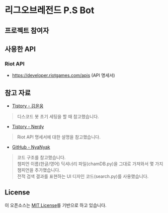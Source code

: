 리그오브레전드 P.S Bot
=
프로젝트 참여자
-

사용한 API
-
### Riot API
* https://developer.riotgames.com/apis (API 명세서)


참고 자료
-

* [Tistory - 김윤웅](https://yunwoong.tistory.com/212)
> 디스코드 봇 초기 세팅을 할 때 참고했습니다.
  
* [Tistory - Nerdy](https://whiplash-bd.tistory.com/42)
> Riot API 명세서에 대한 설명을 참고했습니다.

* [GitHub - NyaNyak](https://github.com/NyaNyak/discord-beebot)
> 코드 구조를 참고했습니다.  
> 챔피언 이름(한글/영어) 딕셔너리 파일(chamDB.py)을 그대로 가져와서 몇 가지 챔피언을 추가했습니다.  
> 전적 검색 결과를 표현하는 UI 디자인 코드(search.py)를 사용했습니다.



License
-
이 오픈소스는 [MIT License](https://github.com/uykm/P.Sbot-Discord/blob/main/LICENSE)를 기반으로 하고 있습니다.


